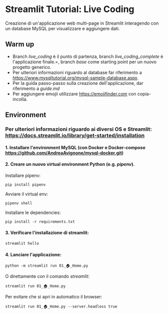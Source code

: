 # Streamlit Tutorial: Live Coding

Creazione di un'applicazione web multi-page in Streamlit interagendo con un database MySQL per visualizzare e aggiungere dati.

## Warm up 
* Branch *live_coding* è il punto di partenza, branch *live_coding_complete* è l'applicazione finale.=, branch *base* come starting point per un nuovo progetto generico.
* Per ulteriori informazioni riguardo al database far riferimento a https://www.mysqltutorial.org/mysql-sample-database.aspx.
* Per la guida passo-passo sulla creazione dell'applicazione, dar riferimento a *guide.md*
* Per aggiungere emojii utilizzare https://emojifinder.com con copia-incolla.

## Environment
### Per ulteriori informazioni riguardo ai diversi OS e Streamlit: https://docs.streamlit.io/library/get-started/installation

#### 1. Installare l'environment MySQL (con Docker e Docker-compose https://github.com/AndreaAvignone/mysql-docker.git)
#### 2. Creare un nuovo virtual environment Python (e.g. *pipenv*).

Installare pipenv:
```
pip install pipenv
```
Avviare il virtual env:
```
pipenv shell
```
Installare le dependencies:
```
pip install -r requirements.txt

```
#### 3. Verificare l'installazione di streamlit:
```
streamlit hello
```
#### 4. Lanciare l'applicazione:
```
python -m streamlit run 01_🏠_Home.py
```
O direttamente con il comando *streamlit*:
```
streamlit run 01_🏠_Home.py
```
Per evitare che si apri in automatico il browser:
```
streamlit run 01_🏠_Home.py --server.headless true
```